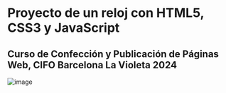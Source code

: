 # Proyecto de un reloj con HTML5, CSS3 y JavaScript
## Curso de Confección y Publicación de Páginas Web, CIFO Barcelona La Violeta 2024
![image](https://github.com/manusalasprofesor/reloj-html-css-js/assets/125913240/b024ce13-c22b-40f0-ad29-9e2ba39c3e4d)
